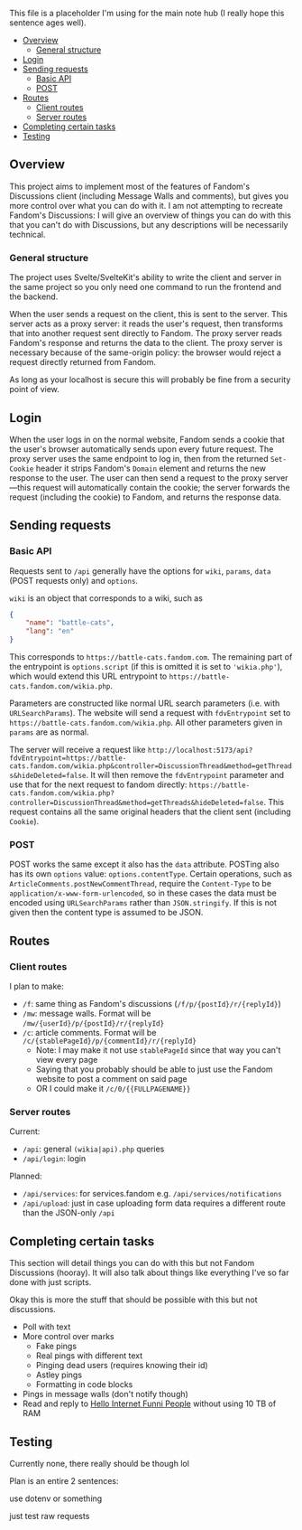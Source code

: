 This file is a placeholder I'm using for the main note hub (I really hope this sentence ages well).

- [Overview](#overview)
  - [General structure](#general-structure)
- [Login](#login)
- [Sending requests](#sending-requests)
  - [Basic API](#basic-api)
  - [POST](#post)
- [Routes](#routes)
  - [Client routes](#client-routes)
  - [Server routes](#server-routes)
- [Completing certain tasks](#completing-certain-tasks)
- [Testing](#testing)

## Overview

This project aims to implement most of the features of Fandom's Discussions client (including Message Walls and comments), but gives you more control over what you can do with it. I am not attempting to recreate Fandom's Discussions: I will give an overview of things you can do with this that you can't do with Discussions, but any descriptions will be necessarily technical.

### General structure

The project uses Svelte/SvelteKit's ability to write the client and server in the same project so you only need one command to run the frontend and the backend.

When the user sends a request on the client, this is sent to the server. This server acts as a proxy server: it reads the user's request, then transforms that into another request sent directly to Fandom. The proxy server reads Fandom's response and returns the data to the client. The proxy server is necessary because of the same-origin policy: the browser would reject a request directly returned from Fandom.

As long as your localhost is secure this will probably be fine from a security point of view.

## Login

When the user logs in on the normal website, Fandom sends a cookie that the user's browser automatically sends upon every future request. The proxy server uses the same endpoint to log in, then from the returned `Set-Cookie` header it strips Fandom's `Domain` element and returns the new response to the user. The user can then send a request to the proxy server—this request will automatically contain the cookie; the server forwards the request (including the cookie) to Fandom, and returns the response data.

## Sending requests

### Basic API

Requests sent to `/api` generally have the options for `wiki`, `params`, `data` (POST requests only) and `options`.

`wiki` is an object that corresponds to a wiki, such as

```json
{
	"name": "battle-cats",
	"lang": "en"
}
```

This corresponds to `https://battle-cats.fandom.com`. The remaining part of the entrypoint is `options.script` (if this is omitted it is set to `'wikia.php'`), which would extend this URL entrypoint to `https://battle-cats.fandom.com/wikia.php`.

Parameters are constructed like normal URL search parameters (i.e. with `URLSearchParams`). The website will send a request with `fdvEntrypoint` set to `https://battle-cats.fandom.com/wikia.php`. All other parameters given in `params` are as normal.

The server will receive a request like `http://localhost:5173/api?fdvEntrypoint=https://battle-cats.fandom.com/wikia.php&controller=DiscussionThread&method=getThreads&hideDeleted=false`. It will then remove the `fdvEntrypoint` parameter and use that for the next request to fandom directly: `https://battle-cats.fandom.com/wikia.php?controller=DiscussionThread&method=getThreads&hideDeleted=false`. This request contains all the same original headers that the client sent (including `Cookie`).

### POST

POST works the same except it also has the `data` attribute. POSTing also has its own `options` value: `options.contentType`. Certain operations, such as `ArticleComments.postNewCommentThread`, require the `Content-Type` to be `application/x-www-form-urlencoded`, so in these cases the data must be encoded using `URLSearchParams` rather than `JSON.stringify`. If this is not given then the content type is assumed to be JSON.

## Routes

### Client routes

I plan to make:

- `/f`: same thing as Fandom's discussions (`/f/p/{postId}/r/{replyId}`)
- `/mw`: message walls. Format will be `/mw/{userId}/p/{postId}/r/{replyId}`
- `/c`: article comments. Format will be `/c/{stablePageId}/p/{commentId}/r/{replyId}`
  - Note: I may make it not use `stablePageId` since that way you can't view every page
  - Saying that you probably should be able to just use the Fandom website to post a comment on said page
  - OR I could make it `/c/0/{{FULLPAGENAME}}`

### Server routes

Current:

- `/api`: general `(wikia|api).php` queries
- `/api/login`: login

Planned:

- `/api/services`: for services.fandom e.g. `/api/services/notifications`
- `/api/upload`: just in case uploading form data requires a different route than the JSON-only `/api`

## Completing certain tasks

This section will detail things you can do with this but not Fandom Discussions (hooray). It will also talk about things like everything I've so far done with just scripts.

Okay this is more the stuff that should be possible with this but not discussions.

- Poll with text
- More control over marks
  - Fake pings
  - Real pings with different text
  - Pinging dead users (requires knowing their id)
  - Astley pings
  - Formatting in code blocks
- Pings in message walls (don't notify though)
- Read and reply to [Hello Internet Funni People](https://battle-cats.fandom.com/wiki/Message_Wall:LiterallyJustN?threadId=4400000000000763415) without using 10 TB of RAM

## Testing

Currently none, there really should be though lol

Plan is an entire 2 sentences:

use dotenv or something

just test raw requests
